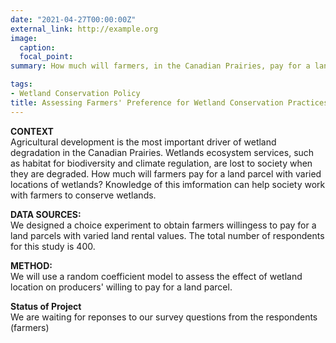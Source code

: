 ```yaml
---
date: "2021-04-27T00:00:00Z"
external_link: http://example.org
image:
  caption: 
  focal_point: 
summary: How much will farmers, in the Canadian Prairies, pay for a land parcel with varied locations of wetlands? We designed a choice experiment to answer the above question. Our study can help society design wetland conservation policy which could adopted by farmers. We used R statistical program for this project. 

tags:
- Wetland Conservation Policy
title: Assessing Farmers' Preference for Wetland Conservation Practices in the Canadian Prairies.
---
```


**CONTEXT**  
Agricultural development is the most important driver of wetland degradation in the Canadian Prairies. Wetlands ecosystem services, such as habitat for biodiversity and climate regulation, are lost to society when they are degraded. How much will farmers pay for a land parcel with varied locations of wetlands? Knowledge of this imformation can help society work with farmers to conserve wetlands. 

**DATA SOURCES:**  
We designed a choice experiment to obtain farmers willingess to pay for a land parcels with varied land rental values. The total number of respondents for this study is 400. 

**METHOD:**  
We will use a random coefficient model to assess the effect of wetland location on producers' willing to pay for a land parcel. 

**Status of Project**  
We are waiting for reponses to our survey questions from the respondents (farmers)